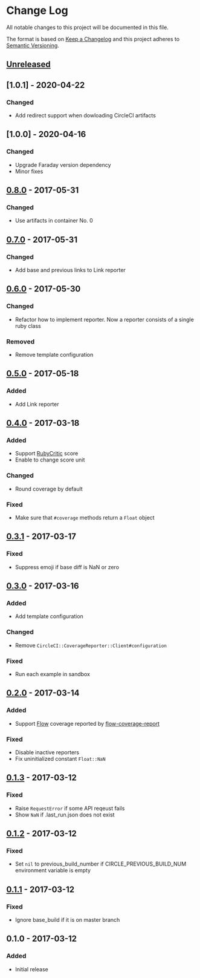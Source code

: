 # Change Log
All notable changes to this project will be documented in this file.

The format is based on [Keep a Changelog](http://keepachangelog.com/)
and this project adheres to [Semantic Versioning](http://semver.org/).

## [Unreleased]

## [1.0.1] - 2020-04-22
### Changed
- Add redirect support when dowloading CircleCI artifacts

## [1.0.0] - 2020-04-16
### Changed
- Upgrade Faraday version dependency
- Minor fixes

## [0.8.0] - 2017-05-31
### Changed
- Use artifacts in container No. 0

## [0.7.0] - 2017-05-31
### Changed
- Add base and previous links to Link reporter

## [0.6.0] - 2017-05-30
### Changed
- Refactor how to implement reporter. Now a reporter consists of a single ruby class

### Removed
- Remove template configuration

## [0.5.0] - 2017-05-18
### Added
- Add Link reporter

## [0.4.0] - 2017-03-18
### Added
- Support [RubyCritic](https://github.com/whitesmith/rubycritic) score
- Enable to change score unit

### Changed
- Round coverage by default

### Fixed
- Make sure that `#coverage` methods return a `Float` object

## [0.3.1] - 2017-03-17
### Fixed
- Suppress emoji if base diff is NaN or zero

## [0.3.0] - 2017-03-16
### Added
- Add template configuration

### Changed
- Remove `CircleCI::CoverageReporter::Client#configuration`

### Fixed
- Run each example in sandbox

## [0.2.0] - 2017-03-14
### Added
- Support [Flow](https://flowtype.org) coverage reported by [flow-coverage-report](https://github.com/rpl/flow-coverage-report)

### Fixed
- Disable inactive reporters
- Fix uninitialized constant `Float::NaN`

## [0.1.3] - 2017-03-12
### Fixed
- Raise `RequestError` if some API reqeust fails
- Show `NaN` if .last_run.json does not exist

## [0.1.2] - 2017-03-12
### Fixed
- Set `nil` to previous_build_number if CIRCLE_PREVIOUS_BUILD_NUM environment variable is empty

## [0.1.1] - 2017-03-12
### Fixed
- Ignore base_build if it is on master branch

## 0.1.0 - 2017-03-12
### Added
- Initial release

[Unreleased]: https://github.com/increments/circleci-coverage_reporter/compare/v0.8.0...HEAD
[0.8.0]: https://github.com/increments/circleci-coverage_reporter/compare/v0.7.0...v0.8.0
[0.7.0]: https://github.com/increments/circleci-coverage_reporter/compare/v0.6.0...v0.7.0
[0.6.0]: https://github.com/increments/circleci-coverage_reporter/compare/v0.5.0...v0.6.0
[0.5.0]: https://github.com/increments/circleci-coverage_reporter/compare/v0.4.0...v0.5.0
[0.4.0]: https://github.com/increments/circleci-coverage_reporter/compare/v0.3.1...v0.4.0
[0.3.1]: https://github.com/increments/circleci-coverage_reporter/compare/v0.3.0...v0.3.1
[0.3.0]: https://github.com/increments/circleci-coverage_reporter/compare/v0.2.0...v0.3.0
[0.2.0]: https://github.com/increments/circleci-coverage_reporter/compare/v0.1.3...v0.2.0
[0.1.3]: https://github.com/increments/circleci-coverage_reporter/compare/v0.1.2...v0.1.3
[0.1.2]: https://github.com/increments/circleci-coverage_reporter/compare/v0.1.1...v0.1.2
[0.1.1]: https://github.com/increments/circleci-coverage_reporter/compare/v0.1.0...v0.1.1
